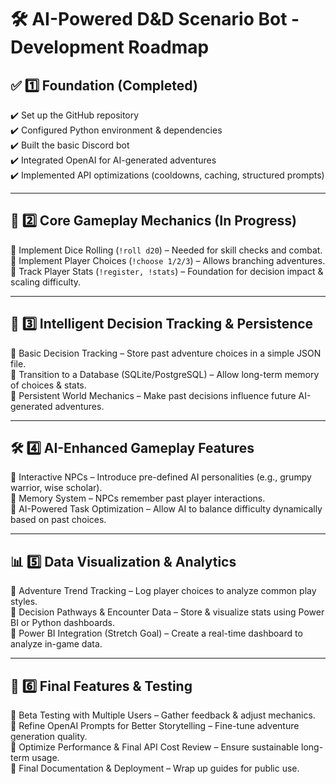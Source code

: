 # 🛠 AI-Powered D&D Scenario Bot - Development Roadmap

## ✅ 1️⃣ Foundation (Completed)
✔️ Set up the GitHub repository  
✔️ Configured Python environment & dependencies  
✔️ Built the basic Discord bot  
✔️ Integrated OpenAI for AI-generated adventures  
✔️ Implemented API optimizations (cooldowns, caching, structured prompts)  

---

## 🚀 2️⃣ Core Gameplay Mechanics (In Progress)
🔲 Implement Dice Rolling (`!roll d20`) – Needed for skill checks and combat.  
🔲 Implement Player Choices (`!choose 1/2/3`) – Allows branching adventures.  
🔲 Track Player Stats (`!register, !stats`) – Foundation for decision impact & scaling difficulty.  

---

## 🧠 3️⃣ Intelligent Decision Tracking & Persistence
🔲 Basic Decision Tracking – Store past adventure choices in a simple JSON file.  
🔲 Transition to a Database (SQLite/PostgreSQL) – Allow long-term memory of choices & stats.  
🔲 Persistent World Mechanics – Make past decisions influence future AI-generated adventures.  

---

## 🛠 4️⃣ AI-Enhanced Gameplay Features
🔲 Interactive NPCs – Introduce pre-defined AI personalities (e.g., grumpy warrior, wise scholar).  
🔲 Memory System – NPCs remember past player interactions.  
🔲 AI-Powered Task Optimization – Allow AI to balance difficulty dynamically based on past choices.  

---

## 📊 5️⃣ Data Visualization & Analytics
🔲 Adventure Trend Tracking – Log player choices to analyze common play styles.  
🔲 Decision Pathways & Encounter Data – Store & visualize stats using Power BI or Python dashboards.  
🔲 Power BI Integration (Stretch Goal) – Create a real-time dashboard to analyze in-game data.  

---

## 🔗 6️⃣ Final Features & Testing
🔲 Beta Testing with Multiple Users – Gather feedback & adjust mechanics.  
🔲 Refine OpenAI Prompts for Better Storytelling – Fine-tune adventure generation quality.  
🔲 Optimize Performance & Final API Cost Review – Ensure sustainable long-term usage.  
🔲 Final Documentation & Deployment – Wrap up guides for public use.  
